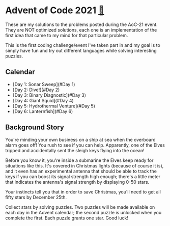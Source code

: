 # Advent of Code 2021 [🔗](https://adventofcode.com/2021/)

These are my solutions to the problems posted during the AoC-21 event.
They are NOT optimized solutions, each one is an implementation of the first idea
that came to my mind for that particular problem.

This is the first coding challenge/event I've taken part in and my goal
is to simply have fun and try out different languages while solving interesting puzzles.

## Calendar

* [Day 1: Sonar Sweep](#Day 1)
* [Day 2: Dive!](#Day 2)
* [Day 3: Binary Diagnostic](#Day 3)
* [Day 4: Giant Squid](#Day 4)
* [Day 5: Hydrothermal Venture](#Day 5)
* [Day 6: Lanternfish](#Day 6)


## Background Story

You're minding your own business on a ship at sea when the overboard alarm goes off! You rush to see if you can help. Apparently, one of the Elves tripped and accidentally sent the sleigh keys flying into the ocean!

Before you know it, you're inside a submarine the Elves keep ready for situations like this. It's covered in Christmas lights (because of course it is), and it even has an experimental antenna that should be able to track the keys if you can boost its signal strength high enough; there's a little meter that indicates the antenna's signal strength by displaying 0-50 stars.

Your instincts tell you that in order to save Christmas, you'll need to get all fifty stars by December 25th.

Collect stars by solving puzzles. Two puzzles will be made available on each day in the Advent calendar; the second puzzle is unlocked when you complete the first. Each puzzle grants one star. Good luck!
